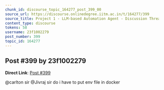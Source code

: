 ```yaml
---
chunk_id: discourse_topic_164277_post_399_00
source_url: https://discourse.onlinedegree.iitm.ac.in/t/164277/399
source_title: Project 1 - LLM-based Automation Agent - Discussion Thread [TDS Jan 2025]
content_type: discourse
tokens: 58
username: 23f1002279
post_number: 399
topic_id: 164277
---
```


## Post #399 by 23f1002279

**Direct Link**: [Post #399](https://discourse.onlinedegree.iitm.ac.in/t/164277/399)

@carlton sir @Jivraj sir do i have to put env file in docker
